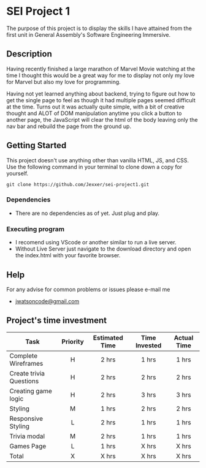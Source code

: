 # SEI Project 1

The purpose of this project is to display the skills I have attained from the first unit in General Assembly's Software Engineering Immersive. 

## Description

Having recently finished a large marathon of Marvel Movie watching at the time I thought this would be a great way for me to display not only my love for Marvel but also my love for programming. 

Having not yet learned anything about backend, trying to figure out how to get the single page to feel as though it had multiple pages seemed difficult at the time. Turns out it was actually quite simple, with a bit of creative thought and ALOT of DOM manipulation anytime you click a button to another page, the JavaScript will clear the html of the body leaving only the nav bar and rebuild the page from the ground up. 

## Getting Started

This project doesn't use anything other than vanilla HTML, JS, and CSS. 
Use the following command in your terminal to clone down a copy for yourself.

```
git clone https://github.com/Jexxer/sei-project1.git
```

### Dependencies

* There are no dependencies as of yet. Just plug and play.


### Executing program

* I recomend using VScode or another similar to run a live server.
* Without Live Server just navigate to the download directory and open the index.html with your favorite browser.

## Help

For any advise for common problems or issues please e-mail me
* jwatsoncode@gmail.com


## Project's time investment

| Task | Priority | Estimated Time | Time Invested | Actual Time |
| --- | :---: |  :---: | :---: | :---: |
| Complete Wireframes | H | 2 hrs| 1 hrs | 1 hrs |
| Create trivia Questions | H |  2 hrs| 2 hrs | 2 hrs |
| Creating game logic | H | 2 hrs| 3 hrs |  3 hrs  |
| Styling| M | 1 hrs|   2 hrs|  2 hrs |
| Responsive Styling | L | 2 hrs| 1 hrs |  1 hrs  |
| Trivia modal | M | 2 hrs | 1 hrs | 1 hrs |
| Games Page | L | 1 hrs | X hrs | X hrs |
| Total | X | X  hrs |X  hrs  |  X hrs|

